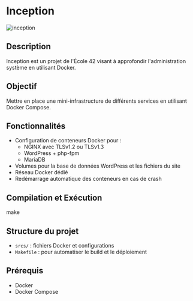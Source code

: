 # Inception

![inception](https://raw.githubusercontent.com/ayogun/42-project-badges/main/badges/inceptionm.png)

## Description
Inception est un projet de l'École 42 visant à approfondir l'administration système en utilisant Docker.

## Objectif
Mettre en place une mini-infrastructure de différents services en utilisant Docker Compose.

## Fonctionnalités

- Configuration de conteneurs Docker pour :
  - NGINX avec TLSv1.2 ou TLSv1.3
  - WordPress + php-fpm
  - MariaDB
- Volumes pour la base de données WordPress et les fichiers du site
- Réseau Docker dédié
- Redémarrage automatique des conteneurs en cas de crash

## Compilation et Exécution
make
## Structure du projet

- `srcs/` : fichiers Docker et configurations
- `Makefile` : pour automatiser le build et le déploiement

## Prérequis

- Docker
- Docker Compose
